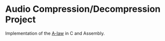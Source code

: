 # Audio Compression/Decompression Project

Implementation of the [A-law](https://en.wikipedia.org/wiki/A-law_algorithm) in C and Assembly.